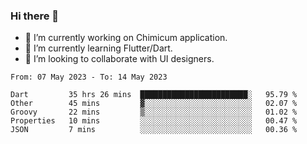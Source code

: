 ### Hi there 👋

<!--
**devcat37/devcat37** is a ✨ _special_ ✨ repository because its `README.md` (this file) appears on your GitHub profile.-->


- 🔭 I’m currently working on Chimicum application.
- 🌱 I’m currently learning Flutter/Dart.
- 👯 I’m looking to collaborate with UI designers.
<!-- - 🤔 I’m looking for help with ... -->

<!--START_SECTION:waka-->

```text
From: 07 May 2023 - To: 14 May 2023

Dart         35 hrs 26 mins  ████████████████████████░   95.79 %
Other        45 mins         ▓░░░░░░░░░░░░░░░░░░░░░░░░   02.07 %
Groovy       22 mins         ▒░░░░░░░░░░░░░░░░░░░░░░░░   01.02 %
Properties   10 mins         ░░░░░░░░░░░░░░░░░░░░░░░░░   00.47 %
JSON         7 mins          ░░░░░░░░░░░░░░░░░░░░░░░░░   00.36 %
```

<!--END_SECTION:waka-->
